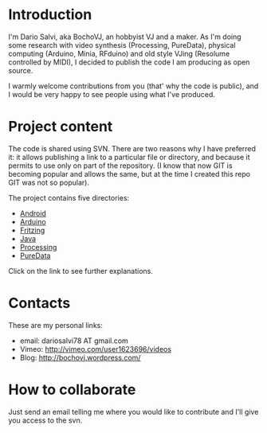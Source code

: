 # Introduction #

I'm Dario Salvi, aka BochoVJ, an hobbyist VJ and a maker.
As I'm doing some research with video synthesis (Processing, PureData), physical computing (Arduino, Minia, RFduino) and old style VJing (Resolume controlled by MIDI), I decided to publish the code I am producing as open source.

I warmly welcome contributions from you (that' why the code is public), and I would be very happy to see people using what I've produced.

# Project content #

The code is shared using SVN.
There are two reasons why I have preferred it: it allows publishing a link to a particular file or directory, and because it permits to use only on part of the repository. (I know that now GIT is becoming popular and allows the same, but at the time I created this repo GIT was not so popular).

The project contains five directories:

  * [Android](Android.md)
  * [Arduino](Arduino.md)
  * [Fritzing](Fritzing.md)
  * [Java](Java.md)
  * [Processing](Processing.md)
  * [PureData](PureData.md)

Click on the link to see further explanations.

# Contacts #

These are my personal links:

  * email: dariosalvi78 AT gmail.com
  * Vimeo: http://vimeo.com/user1623696/videos
  * Blog: http://bochovj.wordpress.com/

# How to collaborate #

Just send an email telling me where you would like to contribute and I'll give you access to the svn.